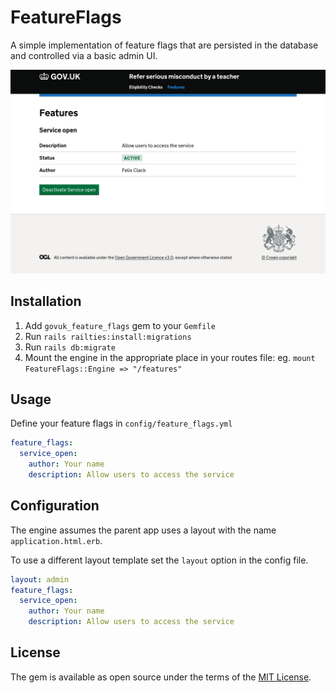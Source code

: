 # FeatureFlags

A simple implementation of feature flags that are persisted in the database and controlled via
a basic admin UI.

![Screenshot of the feature flags in a support UI](docs/readme-screenshot.png)

## Installation

1. Add `govuk_feature_flags` gem to your `Gemfile`
1. Run `rails railties:install:migrations`
1. Run `rails db:migrate`
1. Mount the engine in the appropriate place in your routes file: eg. `mount FeatureFlags::Engine => "/features"`

## Usage

Define your feature flags in `config/feature_flags.yml`

```yaml
feature_flags:
  service_open:
    author: Your name
    description: Allow users to access the service
```

## Configuration

The engine assumes the parent app uses a layout with the name `application.html.erb`.

To use a different layout template set the `layout` option in the config file.

```yaml
layout: admin
feature_flags:
  service_open:
    author: Your name
    description: Allow users to access the service
```

## License

The gem is available as open source under the terms of the [MIT License](https://opensource.org/licenses/MIT).
